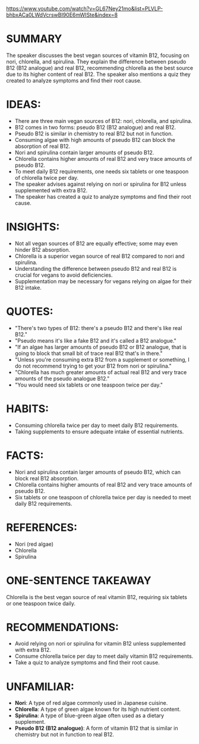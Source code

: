 https://www.youtube.com/watch?v=GL67Ney21mo&list=PLVLP-bhbxACa0LWdVcrswBI90E6mWISte&index=8
# SUMMARY
The speaker discusses the best vegan sources of vitamin B12, focusing on nori, chlorella, and spirulina. They explain the difference between pseudo B12 (B12 analogue) and real B12, recommending chlorella as the best source due to its higher content of real B12. The speaker also mentions a quiz they created to analyze symptoms and find their root cause.

# IDEAS:
- There are three main vegan sources of B12: nori, chlorella, and spirulina.
- B12 comes in two forms: pseudo B12 (B12 analogue) and real B12.
- Pseudo B12 is similar in chemistry to real B12 but not in function.
- Consuming algae with high amounts of pseudo B12 can block the absorption of real B12.
- Nori and spirulina contain larger amounts of pseudo B12.
- Chlorella contains higher amounts of real B12 and very trace amounts of pseudo B12.
- To meet daily B12 requirements, one needs six tablets or one teaspoon of chlorella twice per day.
- The speaker advises against relying on nori or spirulina for B12 unless supplemented with extra B12.
- The speaker has created a quiz to analyze symptoms and find their root cause.

# INSIGHTS:
- Not all vegan sources of B12 are equally effective; some may even hinder B12 absorption.
- Chlorella is a superior vegan source of real B12 compared to nori and spirulina.
- Understanding the difference between pseudo B12 and real B12 is crucial for vegans to avoid deficiencies.
- Supplementation may be necessary for vegans relying on algae for their B12 intake.

# QUOTES:
- "There's two types of B12: there's a pseudo B12 and there's like real B12."
- "Pseudo means it's like a fake B12 and it's called a B12 analogue."
- "If an algae has larger amounts of pseudo B12 or B12 analogue, that is going to block that small bit of trace real B12 that's in there."
- "Unless you're consuming extra B12 from a supplement or something, I do not recommend trying to get your B12 from nori or spirulina."
- "Chlorella has much greater amounts of actual real B12 and very trace amounts of the pseudo analogue B12."
- "You would need six tablets or one teaspoon twice per day."

# HABITS:
- Consuming chlorella twice per day to meet daily B12 requirements.
- Taking supplements to ensure adequate intake of essential nutrients.

# FACTS:
- Nori and spirulina contain larger amounts of pseudo B12, which can block real B12 absorption.
- Chlorella contains higher amounts of real B12 and very trace amounts of pseudo B12.
- Six tablets or one teaspoon of chlorella twice per day is needed to meet daily B12 requirements.

# REFERENCES:
- Nori (red algae)
- Chlorella
- Spirulina

# ONE-SENTENCE TAKEAWAY
Chlorella is the best vegan source of real vitamin B12, requiring six tablets or one teaspoon twice daily.

# RECOMMENDATIONS:
- Avoid relying on nori or spirulina for vitamin B12 unless supplemented with extra B12.
- Consume chlorella twice per day to meet daily vitamin B12 requirements.
- Take a quiz to analyze symptoms and find their root cause.

# UNFAMILIAR:
- **Nori**: A type of red algae commonly used in Japanese cuisine.
- **Chlorella**: A type of green algae known for its high nutrient content.
- **Spirulina**: A type of blue-green algae often used as a dietary supplement.
- **Pseudo B12 (B12 analogue)**: A form of vitamin B12 that is similar in chemistry but not in function to real B12.
